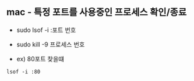 ## mac - 특정 포트를 사용중인 프로세스 확인/종료

- sudo lsof -i :포트 번호
- sudo kill -9 프로세스 번호

- ex) 80포트 찾을떄
~~~
lsof -i :80
~~~
